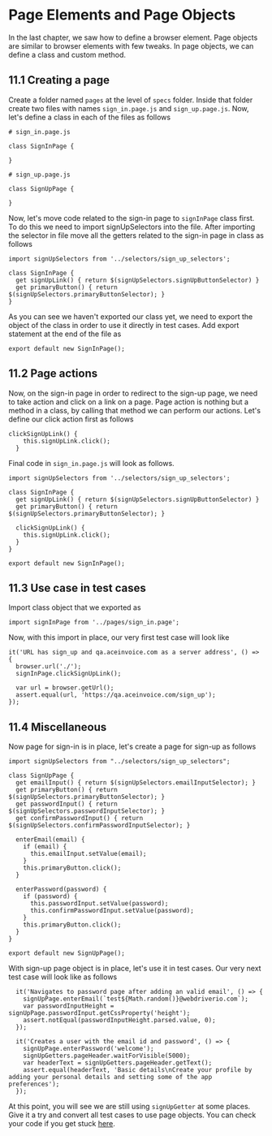# Page Elements and Page Objects

In the last chapter, we saw how to define a browser element. Page objects are similar to browser elements with few tweaks.
In page objects, we can define a class and custom method.

## 11.1 Creating a page

Create a folder named `pages` at the level of `specs` folder. Inside that folder create two files with names `sign_in.page.js` and `sign_up.page.js`.
Now, let's define a class in each of the files as follows

```
# sign_in.page.js

class SignInPage {

}

# sign_up.page.js

class SignUpPage {

}
```

Now, let's move code related to the sign-in page to `signInPage` class first. To do this we need to import signUpSelectors into the file. After importing the selector in file move all the getters related to the sign-in page in class as follows

```
import signUpSelectors from '../selectors/sign_up_selectors';

class SignInPage {
  get signUpLink() { return $(signUpSelectors.signUpButtonSelector) }
  get primaryButton() { return $(signUpSelectors.primaryButtonSelector); }
}
```

As you can see we haven't exported our class yet, we need to export the object of the class in order to use it directly in test cases. Add export statement at the end of the file as

```
export default new SignInPage();
```

## 11.2 Page actions

Now, on the sign-in page in order to redirect to the sign-up page, we need to take action and click on a link on a page. Page action is nothing but a method in a class, by calling that method we can perform our actions. Let's define our click action first as follows

```
clickSignUpLink() {
    this.signUpLink.click();
  }
```

Final code in `sign_in.page.js` will look as follows.

```
import signUpSelectors from '../selectors/sign_up_selectors';

class SignInPage {
  get signUpLink() { return $(signUpSelectors.signUpButtonSelector) }
  get primaryButton() { return $(signUpSelectors.primaryButtonSelector); }

  clickSignUpLink() {
    this.signUpLink.click();
  }
}

export default new SignInPage();
```

## 11.3 Use case in test cases

Import class object that we exported as

```
import signInPage from '../pages/sign_in.page';
```

Now, with this import in place, our very first test case will look like

```
it('URL has sign_up and qa.aceinvoice.com as a server address', () => {
  browser.url('./');
  signInPage.clickSignUpLink();

  var url = browser.getUrl();
  assert.equal(url, 'https://qa.aceinvoice.com/sign_up');
});
```

## 11.4 Miscellaneous

Now page for sign-in is in place, let's create a page for sign-up as follows

```
import signUpSelectors from "../selectors/sign_up_selectors";

class SignUpPage {
  get emailInput() { return $(signUpSelectors.emailInputSelector); }
  get primaryButton() { return $(signUpSelectors.primaryButtonSelector); }
  get passwordInput() { return $(signUpSelectors.passwordInputSelector); }
  get confirmPasswordInput() { return $(signUpSelectors.confirmPasswordInputSelector); }

  enterEmail(email) {
    if (email) {
      this.emailInput.setValue(email);
    }
    this.primaryButton.click();
  }

  enterPassword(password) {
    if (password) {
      this.passwordInput.setValue(password);
      this.confirmPasswordInput.setValue(password);
    }
    this.primaryButton.click();
  }
}

export default new SignUpPage();
```

With sign-up page object is in place, let's use it in test cases. Our very next test case will look like as follows

```
  it('Navigates to password page after adding an valid email', () => {
    signUpPage.enterEmail(`test${Math.random()}@webdriverio.com`);
    var passwordInputHeight = signUpPage.passwordInput.getCssProperty('height');
    assert.notEqual(passwordInputHeight.parsed.value, 0);
  });

  it('Creates a user with the email id and password', () => {
    signUpPage.enterPassword('welcome');
    signUpGetters.pageHeader.waitForVisible(5000);
    var headerText = signUpGetters.pageHeader.getText();
    assert.equal(headerText, 'Basic details\nCreate your profile by adding your personal details and setting some of the app preferences');
  });
```

At this point, you will see we are still using `signUpGetter` at some places. Give it a try and convert all test cases to use page objects. You can check your code if you get stuck [here](https://github.com/bigbinary/learn-webdriverio-book/blob/master/book/miscellaneous.md).